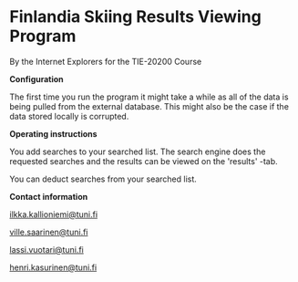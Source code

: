 Finlandia Skiing Results Viewing Program
========================================
By the Internet Explorers for the TIE-20200 Course


**Configuration**

The first time you run the program it might take a while as all of the data is being pulled from the external database. This might also be the case if the data stored locally is corrupted.


**Operating instructions**

You add searches to your searched list. The search engine does the requested searches and the results can be viewed on the 'results' -tab.

You can deduct searches from your searched list.

**Contact information**

ilkka.kallioniemi@tuni.fi

ville.saarinen@tuni.fi

lassi.vuotari@tuni.fi

henri.kasurinen@tuni.fi

